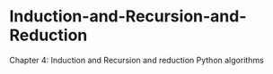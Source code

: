 Induction-and-Recursion-and-Reduction
=====================================

Chapter 4: Induction and Recursion and reduction
Python algorithms
